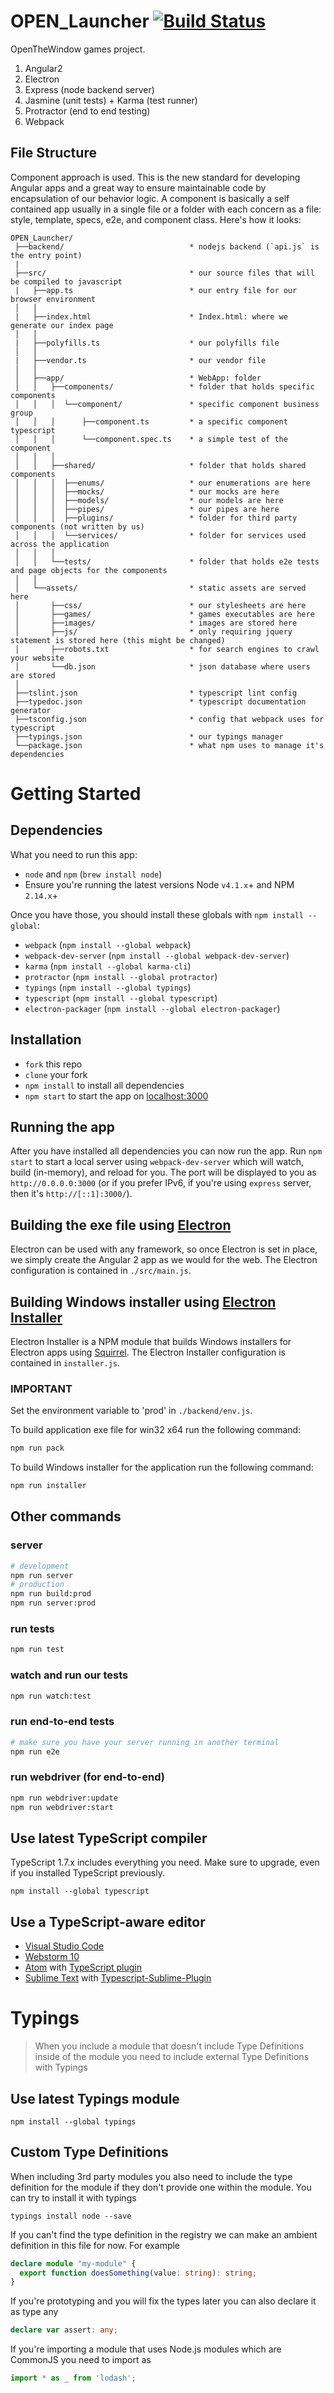 # OPEN_Launcher [![Build Status](https://travis-ci.org/OpenTheWindows/OPEN_Launcher.svg?branch=master)](https://travis-ci.org/OpenTheWindows/OPEN_Launcher)

OpenTheWindow games project.

1.  Angular2 
2.  Electron 
3.  Express (node backend server)
4.  Jasmine (unit tests) + Karma (test runner)
5.  Protractor (end to end testing)
6.  Webpack

## File Structure
Component approach is used. 
This is the new standard for developing Angular apps and a great way to ensure maintainable code by encapsulation of our behavior logic. 
A component is basically a self contained app usually in a single file or a folder with each concern as a file: style, template, specs, e2e, and component class. 
Here's how it looks:
```
OPEN_Launcher/
 ├──backend/                            * nodejs backend (`api.js` is the entry point)
 |
 ├──src/                                * our source files that will be compiled to javascript
 |   ├──app.ts                          * our entry file for our browser environment
 │   │        
 |   ├──index.html                      * Index.html: where we generate our index page
 │   │        
 |   ├──polyfills.ts                    * our polyfills file
 │   │        
 |   ├──vendor.ts                       * our vendor file
 │   │        
 │   ├──app/                            * WebApp: folder
 │   │   ├──components/                 * folder that holds specific components
 │   │   │  └──component/               * specific component business group
 │   │   │      ├──component.ts         * a specific component typescript
 │   │   │      └──component.spec.ts    * a simple test of the component
 │   │   │
 │   │   ├──shared/                     * folder that holds shared components
 │   │   │  ├──enums/                   * our enumerations are here
 │   │   │  ├──mocks/                   * our mocks are here
 │   │   │  ├──models/                  * our models are here
 │   │   │  ├──pipes/                   * our pipes are here
 │   │   │  ├──plugins/                 * folder for third party components (not written by us)
 │   │   │  └──services/                * folder for services used across the application
 │   │   │
 │   │   └──tests/                      * folder that holds e2e tests and page objects for the components
 │   │        
 │   └──assets/                         * static assets are served here
 │       ├──css/                        * our stylesheets are here
 │       ├──games/                      * games executables are here
 │       ├──images/                     * images are stored here
 │       ├──js/                         * only requiring jquery statement is stored here (this might be changed)
 │       ├──robots.txt                  * for search engines to crawl your website
 │       └──db.json                     * json database where users are stored        
 │        
 ├──tslint.json                         * typescript lint config
 ├──typedoc.json                        * typescript documentation generator
 ├──tsconfig.json                       * config that webpack uses for typescript
 ├──typings.json                        * our typings manager
 └──package.json                        * what npm uses to manage it's dependencies
```

# Getting Started
## Dependencies
What you need to run this app:
* `node` and `npm` (`brew install node`)
* Ensure you're running the latest versions Node `v4.1.x`+ and NPM `2.14.x`+

Once you have those, you should install these globals with `npm install --global`:
* `webpack` (`npm install --global webpack`)
* `webpack-dev-server` (`npm install --global webpack-dev-server`)
* `karma` (`npm install --global karma-cli`)
* `protractor` (`npm install --global protractor`)
* `typings` (`npm install --global typings`)
* `typescript` (`npm install --global typescript`)
* `electron-packager` (`npm install --global electron-packager`)

## Installation
* `fork` this repo
* `clone` your fork
* `npm install` to install all dependencies
* `npm start` to start the app on [localhost:3000](localhost:3000)

## Running the app
After you have installed all dependencies you can now run the app. Run `npm start` to start a local server using `webpack-dev-server` which will watch, build (in-memory), and reload for you. The port will be displayed to you as `http://0.0.0.0:3000` (or if you prefer IPv6, if you're using `express` server, then it's `http://[::1]:3000/`).

## Building the exe file using [Electron](https://github.com/electron/electron)
Electron can be used with any framework, so once Electron is set in place, we simply create the Angular 2 app as we would for the web.
The Electron configuration is contained in `./src/main.js`.

## Building Windows installer using [Electron Installer](https://github.com/electron/windows-installer)
Electron Installer is a NPM module that builds Windows installers for Electron apps using [Squirrel](https://github.com/Squirrel/Squirrel.Windows).
The Electron Installer configuration is contained in `installer.js`.

### IMPORTANT 
Set the environment variable to 'prod' in `./backend/env.js`.

To build application exe file for win32 x64 run the following command:
```bash
npm run pack
```

To build Windows installer for the application run the following command:
```bash
npm run installer
```

## Other commands
### server
```bash
# development
npm run server
# production
npm run build:prod
npm run server:prod
```

### run tests
```bash
npm run test
```
### watch and run our tests
```bash
npm run watch:test
```
### run end-to-end tests
```bash
# make sure you have your server running in another terminal
npm run e2e
```

### run webdriver (for end-to-end)
```bash
npm run webdriver:update
npm run webdriver:start
```

## Use latest TypeScript compiler
TypeScript 1.7.x includes everything you need. Make sure to upgrade, even if you installed TypeScript previously.
```
npm install --global typescript
```
## Use a TypeScript-aware editor
* [Visual Studio Code](https://code.visualstudio.com/)
* [Webstorm 10](https://www.jetbrains.com/webstorm/download/)
* [Atom](https://atom.io/) with [TypeScript plugin](https://atom.io/packages/atom-typescript)
* [Sublime Text](http://www.sublimetext.com/3) with [Typescript-Sublime-Plugin](https://github.com/Microsoft/Typescript-Sublime-plugin#installation)

# Typings
> When you include a module that doesn't include Type Definitions inside of the module you need to include external Type Definitions with Typings
## Use latest Typings module
```
npm install --global typings
```
## Custom Type Definitions
When including 3rd party modules you also need to include the type definition for the module
if they don't provide one within the module. You can try to install it with typings
```
typings install node --save
```
If you can't find the type definition in the registry we can make an ambient definition in
this file for now. For example
```typescript
declare module "my-module" {
  export function doesSomething(value: string): string;
}
```
If you're prototyping and you will fix the types later you can also declare it as type any
```typescript
declare var assert: any;
```
If you're importing a module that uses Node.js modules which are CommonJS you need to import as
```typescript
import * as _ from 'lodash';
```